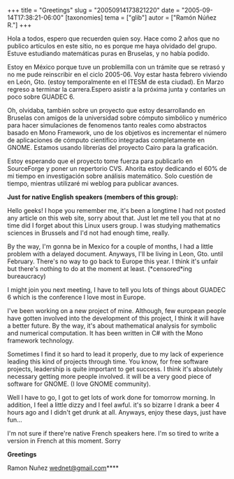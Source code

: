 +++
title = "Greetings"
slug = "20050914173821220"
date = "2005-09-14T17:38:21-06:00"
[taxonomies]
tema = ["glib"]
autor = ["Ramón Núñez R."]
+++

Hola a todos, espero que recuerden quien soy. Hace como 2 años que no
publico artículos en este sitio, no es porque me haya olvidado del
grupo. Estuve estudiando matemáticas puras en Bruselas, y no había
podido.

<!-- more -->


Estoy en México porque tuve un problemilla con un trámite que se retrasó
y no me pude reinscribir en el ciclo 2005-06. Voy estar hasta febrero
viviendo en León, Gto. (estoy temporalmente en el ITESM de esta ciudad).
En Marzo regreso a terminar la carrera.Espero asistir a la próxima junta
y contarles un poco sobre GUADEC 6.

Oh, olvidaba, también sobre un proyecto que estoy desarrollando en
Bruselas con amigos de la universidad sobre cómputo simbólico y numérico
para hacer simulaciones de fenomenos tanto reales como abstractos basado
en Mono Framework, uno de los objetivos es incrementar el número de
aplicaciones de cómputo científico integradas completamente en GNOME.
Estamos usando librerías del proyecto Cairo para la graficación.

Estoy esperando que el proyecto tome fuerza para publicarlo en
SourceForge y poner un repertorio CVS. Ahorita estoy dedicando el 60% de
mi tiempo en investigación sobre análisis matemático. Solo cuestión de
tiempo, mientras utilizaré mi weblog para publicar avances.

**Just for native English speakers (members of this group):**

Hello geeks! I hope you remember me, it's been a longtime I had not
posted any article on this web site, sorry about that. Just let me tell
you that at no time did I forget about this Linux users group. I was
studying mathematics sciences in Brussels and I'd not had enough time,
really.

By the way, I'm gonna be in Mexico for a couple of months, I had a
little problem with a delayed document. Anyways, I'll be living in Leon,
Gto. until February. There's no way to go back to Europe this year. I
think it's unfair but there's nothing to do at the moment at least.
(\*censored\*ing bureaucracy)

I might join you next meeting, I have to tell you lots of things about
GUADEC 6 which is the conference I love most in Europe.

I've been working on a new project of mine. Although, few european
people have gotten involved into the development of this project, I
think it will have a better future. By the way, it's about mathematical
analysis for symbolic and numerical computation. It has been written in
C# with the Mono framework technology.

Sometimes I find it so hard to lead it properly, due to my lack of
experience leading this kind of projects through time. You know, for
free software projects, leadership is quite important to get success. I
think it's absolutely necessary getting more people involved. it will be
a very good piece of software for GNOME. (I love GNOME community).

Well I have to go, I got to get lots of work done for tomorrow morning.
In addition, I feel a little dizzy and I feel awful. it's so bizarre I
drank a beer 4 hours ago and I didn't get drunk at all. Anyways, enjoy
these days, just have fun...

I'm not sure if there're native French speakers here. I'm so tired to
write a version in French at this moment. Sorry


**Greetings**


Ramon Nuñez
<wednet@gmail.com>****
